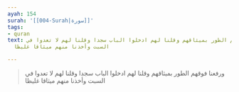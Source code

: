 ```yaml
---
ayah: 154
surah: '[[004-Surah|سورة]]'
tags:
- quran
text: ورفعنا فوقهم الطور بميثاقهم وقلنا لهم ادخلوا الباب سجدا وقلنا لهم لا تعدوا في
  السبت وأخذنا منهم ميثاقا غليظا

---
```

> ورفعنا فوقهم الطور بميثاقهم وقلنا لهم ادخلوا الباب سجدا وقلنا لهم لا تعدوا في السبت وأخذنا منهم ميثاقا غليظا
